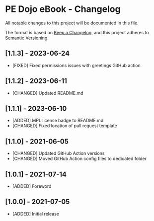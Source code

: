 # PE Dojo eBook - Changelog

All notable changes to this project will be documented in this file.

The format is based on [Keep a Changelog](https://keepachangelog.com/en/1.0.0/),
and this project adheres to [Semantic Versioning](https://semver.org/spec/v2.0.0.html).

## [1.1.3] - 2023-06-24

 - [FIXED] Fixed permissions issues with greetings GitHub action

## [1.1.2] - 2023-06-11

- [CHANGED] Updated README.md

## [1.1.1] - 2023-06-10

- [ADDED] MPL license badge to README.md
- [CHANGED] Fixed location of pull request template

## [1.1.0] - 2021-06-05

- [CHANGED] Updated GitHub Action versions
- [CHANGED] Moved GitHub Action config files to dedicated folder

## [1.0.1] - 2021-07-14

- [ADDED] Foreword

## [1.0.0] - 2021-07-05

- [ADDED] Initial release
